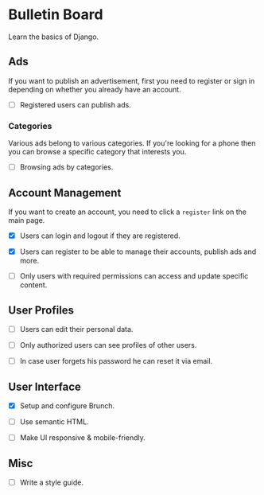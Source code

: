 # Bulletin Board

Learn the basics of Django.


## Ads

If you want to publish an advertisement, first you need to register or
sign in depending on whether you already have an account.

- [ ] Registered users can publish ads.


### Categories

Various ads belong to various categories. If you're looking for a phone then
you can browse a specific category that interests you.

- [ ] Browsing ads by categories.


## Account Management

If you want to create an account, you need to click a `register` link on the
main page.

- [x] Users can login and logout if they are registered.
- [x] Users can register to be able to manage their accounts, publish ads and more.
- [ ] Only users with required permissions can access and update specific content.


## User Profiles

- [ ] Users can edit their personal data.
- [ ] Only authorized users can see profiles of other users.
- [ ] In case user forgets his password he can reset it via email.


## User Interface

- [x] Setup and configure Brunch.
- [ ] Use semantic HTML.
- [ ] Make UI responsive & mobile-friendly.


## Misc

- [ ] Write a style guide.
